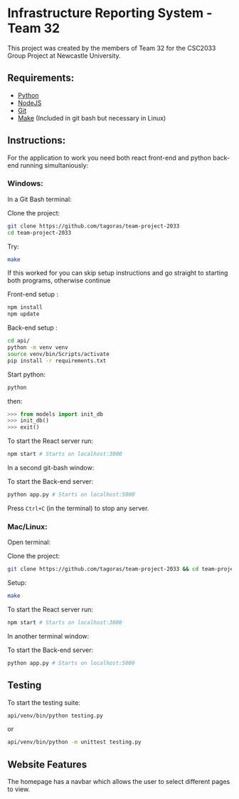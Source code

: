 # Infrastructure Reporting System - Team 32

This project was created by the members of Team 32 for the CSC2033 Group Project at Newcastle University.

## Requirements: 
- [Python](https://www.python.org/)
- [NodeJS](https://nodejs.org/en/download/)
- [Git](https://git-scm.com/)
- [Make](https://www.gnu.org/software/make/) (Included in git bash but necessary in Linux)

## Instructions:
For the application to work you need both react front-end and python back-end running simultaniously:

### Windows:

In a Git Bash terminal:

Clone the project:

```bash
git clone https://github.com/tagoras/team-project-2033
cd team-project-2033
```

Try:

```bash
make
```

If this worked for you can skip setup instructions and go straight to starting both programs, otherwise continue

Front-end setup :

```bash
npm install
npm update
```

Back-end setup :

```bash
cd api/
python -m venv venv
source venv/bin/Scripts/activate
pip install -r requirements.txt
```

Start python:

```bash
python
```

then:

```python
>>> from models import init_db
>>> init_db()
>>> exit()
```

To start the React server run:

```bash
npm start # Starts on localhost:3000
```

In a second git-bash window:

To start the Back-end server:

```bash
python app.py # Starts on localhost:5000
```
Press `Ctrl+C` (in the terminal) to stop any server.

### Mac/Linux:

Open terminal:

Clone the project:
```bash
git clone https://github.com/tagoras/team-project-2033 && cd team-project-2033
```

Setup:
```bash
make
```
To start the React server run:
```bash
npm start # Starts on localhost:3000
```

In another terminal window:

To start the Back-end server:
```bash
python app.py # Starts on localhost:5000
```

## Testing

To start the testing suite:

```bash
api/venv/bin/python testing.py
```
or

```bash
api/venv/bin/python -m unittest testing.py
```



## Website Features

The homepage has a navbar which allows the user to select different pages to view.

